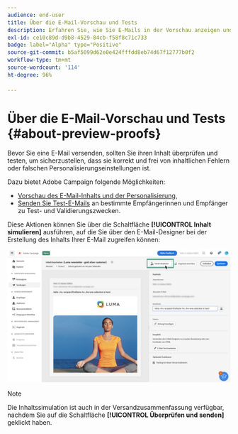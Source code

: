 ```yaml
---
audience: end-user
title: Über die E-Mail-Vorschau und Tests
description: Erfahren Sie, wie Sie E-Mails in der Vorschau anzeigen und testen können.
exl-id: ce10c89d-d9b8-4529-84cb-f58f8c71c733
badge: label="Alpha" type="Positive"
source-git-commit: b5af5099d62e0e424fffdd8eb74d67f12777b0f2
workflow-type: tm+mt
source-wordcount: '114'
ht-degree: 96%

---
```


# Über die E-Mail-Vorschau und Tests {#about-preview-proofs}

Bevor Sie eine E-Mail versenden, sollten Sie ihren Inhalt überprüfen und testen, um sicherzustellen, dass sie korrekt und frei von inhaltlichen Fehlern oder falschen Personalisierungseinstellungen ist.

Dazu bietet Adobe Campaign folgende Möglichkeiten:

* [Vorschau des E-Mail-Inhalts und der Personalisierung](preview-content.md),
   <!--* [Check the email rendering](#rendering) in popular desktop, mobile and web-based clients,-->
* [Senden Sie Test-E-Mails](proofs.md) an bestimmte Empfängerinnen und Empfänger zu Test- und Validierungszwecken.

Diese Aktionen können Sie über die Schaltfläche **[!UICONTROL Inhalt simulieren]** ausführen, auf die Sie über den E-Mail-Designer bei der Erstellung des Inhalts Ihrer E-Mail zugreifen können:

![](assets/simulate.png)

>[!NOTE]
>
>Die Inhaltssimulation ist auch in der Versandzusammenfassung verfügbar, nachdem Sie auf die Schaltfläche **[!UICONTROL Überprüfen und senden]** geklickt haben.
